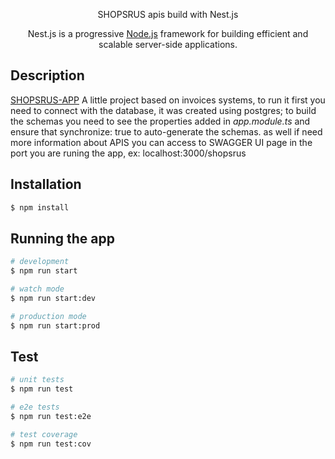 <p align="center">
  <!--<a href="http://nestjs.com/" target="blank"><img src="https://nestjs.com/img/logo_text.svg" width="320" alt="Nest Logo" /></a>-->
   <span> SHOPSRUS apis build with Nest.js</span>
</p>

<!-- [circleci-image]: https://img.shields.io/circleci/build/github/nestjs/nest/master?token=abc123def456
[circleci-url]: https://circleci.com/gh/nestjs/nest -->

  <p align="center">Nest.js is a progressive <a href="http://nodejs.org" target="_blank">Node.js</a> framework for building efficient and scalable server-side applications.</p>

  <!--[![Backers on Open Collective](https://opencollective.com/nest/backers/badge.svg)](https://opencollective.com/nest#backer)
  [![Sponsors on Open Collective](https://opencollective.com/nest/sponsors/badge.svg)](https://opencollective.com/nest#sponsor)-->

## Description

[SHOPSRUS-APP](https://github.com/GustavoAgt/shops) A little project based on invoices systems, to run it first you need to connect with the  database, it was created using postgres; to build the schemas you need to see the properties added in *app.module.ts* and ensure that synchronize: true to auto-generate the schemas. as well if need more information about APIS you can access to SWAGGER UI page in the port you are runing the app, ex: localhost:3000/shopsrus 
 

## Installation

```bash
$ npm install
```

## Running the app

```bash
# development
$ npm run start

# watch mode
$ npm run start:dev

# production mode
$ npm run start:prod
```

## Test

```bash
# unit tests
$ npm run test

# e2e tests
$ npm run test:e2e

# test coverage
$ npm run test:cov
```
